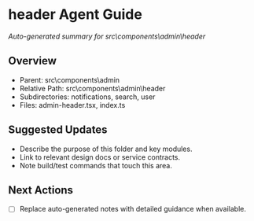 ﻿# header Agent Guide
*Auto-generated summary for src\components\admin\header*

## Overview
- Parent: src\components\admin
- Relative Path: src\components\admin\header
- Subdirectories: notifications, search, user
- Files: admin-header.tsx, index.ts

## Suggested Updates
- Describe the purpose of this folder and key modules.
- Link to relevant design docs or service contracts.
- Note build/test commands that touch this area.

## Next Actions
- [ ] Replace auto-generated notes with detailed guidance when available.
